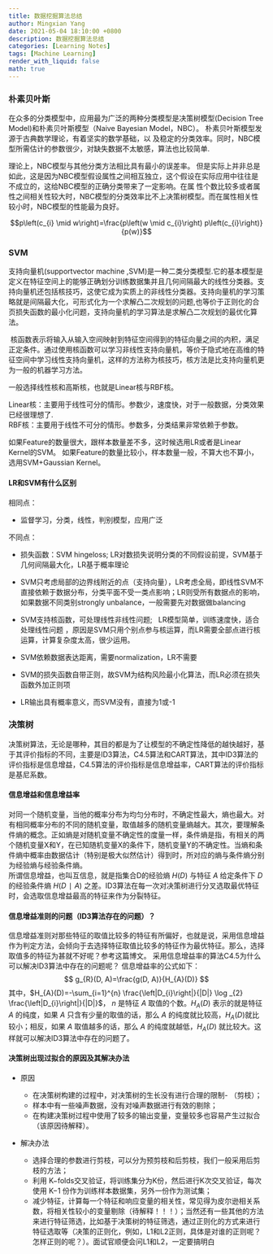 ```yaml
---
title: 数据挖掘算法总结
author: Mingxian Yang
date: 2021-05-04 18:10:00 +0800
description: 数据挖掘算法总结
categories: [Learning Notes]
tags: [Machine Learning]
render_with_liquid: false
math: true
---
```


### 朴素贝叶斯
在众多的分类模型中，应用最为广泛的两种分类模型是决策树模型(Decision Tree Model)和朴素贝叶斯模型（Naive Bayesian Model，NBC）。 朴素贝叶斯模型发源于古典数学理论，有着坚实的数学基础，以 及稳定的分类效率。同时，NBC模型所需估计的参数很少，对缺失数据不太敏感，算法也比较简单.  

理论上，NBC模型与其他分类方法相比具有最小的误差率。 但是实际上并非总是如此，这是因为NBC模型假设属性之间相互独立，这个假设在实际应用中往往是不成立的，这给NBC模型的正确分类带来了一定影响。在属 性个数比较多或者属性之间相关性较大时，NBC模型的分类效率比不上决策树模型。而在属性相关性较小时，NBC模型的性能最为良好。

$$p\left(c_{i} \mid w\right)=\frac{p\left(w \mid c_{i}\right) p\left(c_{i}\right)}{p(w)}$$

### SVM

支持向量机(supportvector machine ,SVM)是一种二类分类模型.它的基本模型是定义在特征空间上的能够正确划分训练数据集并且几何间隔最大的线性分类器。支持向量机还包括核技巧，这使它成为实质上的非线性分类器。支持向量机的学习策略就是间隔最大化，可形式化为一个求解凸二次规划的问题,也等价于正则化的合页损失函数的最小化问题，支持向量机的学习算法是求解凸二次规划的最优化算法。

 核函数表示将输入从输入空间映射到特征空间得到的特征向量之间的内积，满足正定条件。通过使用核函数可以学习非线性支持向量机，等价于隐式地在高维的特征空间中学习线性支持向量机，这样的方法称为核技巧，核方法是比支持向量机更为一般的机器学习方法。

一般选择线性核和高斯核，也就是Linear核与RBF核。 

 Linear核：主要用于线性可分的情形。参数少，速度快，对于一般数据，分类效果已经很理想了.  
 RBF核：主要用于线性不可分的情形。参数多，分类结果非常依赖于参数。

如果Feature的数量很大，跟样本数量差不多，这时候选用LR或者是Linear Kernel的SVM。
如果Feature的数量比较小，样本数量一般，不算大也不算小，选用SVM+Gaussian Kernel。

#### LR和SVM有什么区别
相同点：

- 监督学习，分类，线性，判别模型，应用广泛

不同点：   

- 损失函数：SVM hingeloss; LR对数损失说明分类的不同假设前提，SVM基于几何间隔最大化，LR基于概率理论

- SVM只考虑局部的边界线附近的点（支持向量），LR考虑全局，即线性SVM不直接依赖于数据分布，分类平面不受一类点影响；LR则受所有数据点的影响，如果数据不同类别strongly unbalance，一般需要先对数据做balancing

- SVM支持核函数，可处理线性非线性问题;   LR模型简单，训练速度快，适合处理线性问题 ，原因是SVM只用个别点参与核运算，而LR需要全部点进行核运算，计算复杂度太高，很少运用。

- SVM依赖数据表达距离，需要normalization，LR不需要

- SVM的损失函数自带正则，故SVM为结构风险最小化算法，而LR必须在损失函数外加正则项

- LR输出具有概率意义，而SVM没有，直接为1或-1

### 决策树
决策树算法，无论是哪种，其目的都是为了让模型的不确定性降低的越快越好，基于其评价指标的不同，主要是ID3算法，C4.5算法和CART算法，其中ID3算法的评价指标是信息增益，C4.5算法的评价指标是信息增益率，CART算法的评价指标是基尼系数。

#### 信息增益和信息增益率

对同一个随机变量，当他的概率分布为均匀分布时，不确定性最大，熵也最大。对有相同概率分布的不同的随机变量，取值越多的随机变量熵越大。其次，要理解条件熵的概念。正如熵是对随机变量不确定性的度量一样，条件熵是指，有相关的两个随机变量X和Y，在已知随机变量X的条件下，随机变量Y的不确定性。当熵和条件熵中概率由数据估计（特别是极大似然估计）得到时，所对应的熵与条件熵分别为经验熵与经验条件熵。  
所谓信息增益，也叫互信息，就是指集合D的经验熵 $H(D)$ 与特征 $A$ 给定条件下 $D$ 的经验条件熵 $H(D∣A)$ 之差。ID3算法在每一次对决策树进行分叉选取最优特征时，会选取信息增益最高的特征来作为分裂特征。  
#### 信息增益准则的问题（ID3算法存在的问题）？
信息增益准则对那些特征的取值比较多的特征有所偏好，也就是说，采用信息增益作为判定方法，会倾向于去选择特征取值比较多的特征作为最优特征。那么，选择取值多的特征为甚就不好呢？参考这篇博文。
采用信息增益率的算法C4.5为什么可以解决ID3算法中存在的问题呢？
信息增益率的公式如下：
$$
g_{R}(D, A)=\frac{g(D, A)}{H_{A}(D)}
$$
其中，$H_{A}(D)=-\sum_{i=1}^{n} \frac{\left|D_{i}\right|}{|D|} \log _{2} \frac{\left|D_{i}\right|}{|D|}$， $n$ 是特征 $A$ 取值的个数。$H_{A}(D)$ 表示的就是特征 $A$ 的纯度，如果 $A$ 只含有少量的取值的话，那么 $A$ 的纯度就比较高，$H_{A}(D)$就比较小；相反，如果 $A$ 取值越多的话，那么 $A$ 的纯度就越低，$H_{A}(D)$ 就比较大。这样就可以解决ID3算法中存在的问题了。

#### 决策树出现过拟合的原因及其解决办法

-  原因  
   - 在决策树构建的过程中，对决策树的生长没有进行合理的限制- （剪枝）；  
   - 样本中有一些噪声数据，没有对噪声数据进行有效的剔除；  
   - 在构建决策树过程中使用了较多的输出变量，变量较多也容易产生过拟合（该原因待解释）。

-  解决办法  
    - 选择合理的参数进行剪枝，可以分为预剪枝和后剪枝，我们一般采用后剪枝的方法；
    - 利用 K−folds交叉验证，将训练集分为K份，然后进行K次交叉验证，每次使用 K−1 份作为训练样本数据集，另外一份作为测试集；
    - 减少特征，计算每一个特征和响应变量的相关性，常见得为皮尔逊相关系数，将相关性较小的变量剔除（待解释！！！）；当然还有一些其他的方法来进行特征筛选，比如基于决策树的特征筛选，通过正则化的方式来进行特征选取等（决策的正则化，例如，L1和L2正则，具体是对谁的正则呢？怎样正则的呢？）。面试官顺便会问L1和L2，一定要搞明白


